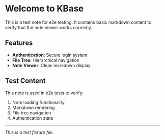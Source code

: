 # Welcome to KBase

This is a test note for e2e testing. It contains basic markdown content to verify that the note viewer works correctly.

## Features

- **Authentication**: Secure login system
- **File Tree**: Hierarchical navigation
- **Note Viewer**: Clean markdown display

## Test Content

This note is used in e2e tests to verify:
1. Note loading functionality
2. Markdown rendering
3. File tree navigation
4. Authentication state

---

*This is a test fixture file.*
